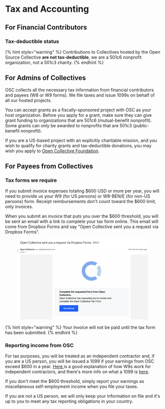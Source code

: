 # Tax and Accounting

## For Financial Contributors

### Tax-deductible status

{% hint style="warning" %}
Contributions to Collectives hosted by the Open Source Collective **are not tax-deductible**, we are a 501c6 nonprofit organization, not a 501c3 charity.&#x20;
{% endhint %}

## For Admins of Collectives

OSC collects all the necessary tax information from financial contributors and payees (W8 or W9 forms). We file taxes and issue 1099s on behalf of all our hosted projects.&#x20;

You can accept grants as a fiscally-sponsored project with OSC as your host organization.  Before you apply for a grant, make sure they can give grant funding to organizations that are 501c6 (mutual-benefit nonprofit). Some grants can only be awarded to nonprofits that are 501c3 (public-benefit nonprofit).

If you are a US-based project with an explicitly charitable mission, and you wish to qualify for charity grants and tax-deductible donations, you may wish you apply to [Open Collective Foundation](http://opencollective.com/foundation).

## For Payees from Collectives

### Tax forms we require

If you submit invoice expenses totaling $600 USD or more per year, you will need to provide us your W9 (for US persons) or W8-BEN/E (for non-US persons) form. Receipt reimbursements don't count toward the $600 limit, only invoices.

When you submit an invoice that puts you over the $600 threshold, you will be sent an email with a link to complete your tax form online. This email will come from Dropbox Forms and say "Open Collective sent you a request via Dropbox Forms".

<figure><img src="../.gitbook/assets/Screen Shot 2022-11-04 at 10.16.51 AM (1).png" alt=""><figcaption></figcaption></figure>

{% hint style="warning" %}
Your invoice will not be paid until the tax form has been submitted.
{% endhint %}

### Reporting income from OSC

For tax purposes, you will be treated as an independent contractor and, if you are a US person, you will be issued a 1099 if your earnings from OSC exceed $600 in a year. [Here ](https://turbotax.intuit.com/tax-tools/tax-tips/Self-Employment-Taxes/Filing-IRS-Form-W-9/INF19741.html)is a good explanation of how W9s work for independent contractors, and there's more info on what a 1099 is [here](https://turbotax.intuit.com/tax-tools/tax-tips/Self-Employment-Taxes/What-is-an-IRS-1099-Form-/INF14810.html).

If you don’t meet the $600 threshold, simply report your earnings as miscellaneous self-employment income when you file your taxes.

If you are not a US person, we will only keep your information on file and it's up to you to meet any tax reporting obligations in your country.
